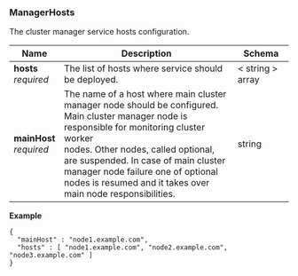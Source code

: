 
<a name="managerhosts"></a>
### ManagerHosts
The cluster manager service hosts configuration.


|Name|Description|Schema|
|---|---|---|
|**hosts**  <br>*required*|The list of hosts where service should be deployed.|< string > array|
|**mainHost**  <br>*required*|The name of a host where main cluster manager node should be configured.<br>Main cluster manager node is responsible for monitoring cluster worker<br>nodes. Other nodes, called optional, are suspended. In case of main cluster<br>manager node failure one of optional nodes is resumed and it takes over<br>main node responsibilities.|string|

**Example**
```
{
  "mainHost" : "node1.example.com",
  "hosts" : [ "node1.example.com", "node2.example.com", "node3.example.com" ]
}
```



